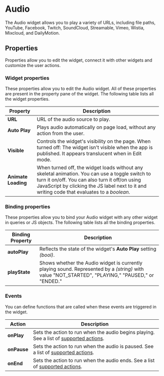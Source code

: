 # Audio

The Audio widget allows you to play a variety of URLs, including file paths, YouTube, Facebook, Twitch, SoundCloud, Streamable, Vimeo, Wistia, Mixcloud, and DailyMotion.

<VideoEmbed host="youtube" videoId="FhY6-yUixto" title="How to use Audio Widget" caption="How to use Audio Widget"/>

## Properties

Properties allow you to edit the widget, connect it with other widgets and customize the user actions.

### Widget properties

These properties allow you to edit the Audio widget. All of these properties are present in the property pane of the widget. The following table lists all the widget properties.

| Property            | Description                                                                                                                                                                                                                                           |
| ------------------- | ----------------------------------------------------------------------------------------------------------------------------------------------------------------------------------------------------------------------------------------------------- |
| **URL**             | URL of the audio source to play.                                                                                                                                                                                                                      |
| **Auto Play**       | Plays audio automatically on page load, without any action from the user.                                                                                                                                                                             |
| **Visible**         | Controls the widget's visibility on the page. When turned off: The widget isn't visible when the app is published. It appears translucent when in Edit mode.                                                                                    |
| **Animate Loading** | When turned off, the widget loads without any skeletal animation. You can use a toggle switch to turn it on/off. You can also turn it off/on using JavaScript by clicking the JS label next to it and writing code that evaluates to a _boolean_. |

### Binding properties

These properties allow you to bind your Audio widget with any other widget in queries or JS objects. The following table lists all the binding properties.

| Binding Property | Description                                                                                                                                        |
| ---------------- | -------------------------------------------------------------------------------------------------------------------------------------------------- |
| **autoPlay**     | Reflects the state of the widget's **Auto Play** setting _(bool)_.                                                                                 |
| **playState**    | Shows whether the Audio widget is currently playing sound. Represented by a _(string)_ with value "NOT\_STARTED", "PLAYING," "PAUSED," or "ENDED." |

### Events

You can define functions that are called when these events are triggered in the widget.

| Action      | Description                                                                                                                      |
| ----------- | -------------------------------------------------------------------------------------------------------------------------------- |
| **onPlay**  | Sets the action to run when the audio begins playing. See a list of [supported actions](../appsmith-framework/widget-actions/).  |
| **onPause** | Sets the action to run when the audio is paused. See a list of [supported actions](../appsmith-framework/widget-actions/).       |
| **onEnd**   | Sets the action to run when the audio ends. See a list of [supported actions](../appsmith-framework/widget-actions/).            |

